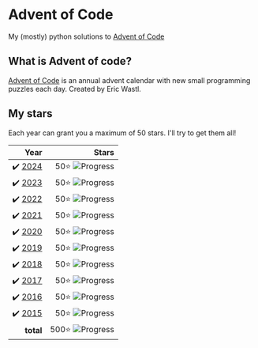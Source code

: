 # Advent of Code
My (mostly) python solutions to [Advent of Code](https://adventofcode.com)

## What is Advent of code?
[Advent of Code](https://adventofcode.com/about) is an annual advent calendar with new small programming puzzles each day. Created by Eric Wastl.

## My stars
Each year can grant you a maximum of 50 stars. I'll try to get them all! 


|  Year |Stars |
|------:|---:|
| ✔️ [2024](2024) | 50⭐️ ![Progress](https://progress-bar.xyz/50/?scale=50&suffix=⭐️&show_text=false)|
| ✔️ [2023](2023) | 50⭐️ ![Progress](https://progress-bar.xyz/50/?scale=50&suffix=⭐️&show_text=false)|
| ✔️ [2022](2022) | 50⭐️ ![Progress](https://progress-bar.xyz/50/?scale=50&suffix=⭐️&show_text=false)|
| ✔️ [2021](2021) | 50⭐️ ![Progress](https://progress-bar.xyz/50/?scale=50&suffix=⭐️&show_text=false)|
| ✔️ [2020](2020) | 50⭐️ ![Progress](https://progress-bar.xyz/50/?scale=50&suffix=⭐️&show_text=false)|
| ✔️ [2019](2019) | 50⭐️ ![Progress](https://progress-bar.xyz/50/?scale=50&suffix=⭐️&show_text=false)|
| ✔️ [2018](2018) | 50⭐️ ![Progress](https://progress-bar.xyz/50/?scale=50&suffix=⭐️&show_text=false)|
| ✔️ [2017](2017) | 50⭐️ ![Progress](https://progress-bar.xyz/50/?scale=50&suffix=⭐️&show_text=false)|
| ✔️ [2016](2016) | 50⭐️ ![Progress](https://progress-bar.xyz/50/?scale=50&suffix=⭐️&show_text=false) | 
| ✔️ [2015](2015) | 50⭐️  ![Progress](https://progress-bar.xyz/50/?scale=50&suffix=⭐️&show_text=false)  |
|**total** | 500⭐️ ![Progress](https://progress-bar.xyz/500/?scale=500&suffix=⭐️&show_text=false)|
